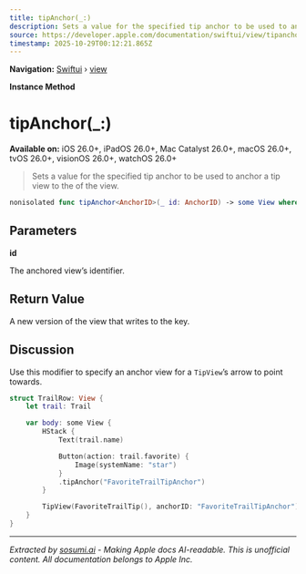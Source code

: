 ```yaml
---
title: tipAnchor(_:)
description: Sets a value for the specified tip anchor to be used to anchor a tip view to the  of the view.
source: https://developer.apple.com/documentation/swiftui/view/tipanchor(_:)
timestamp: 2025-10-29T00:12:21.865Z
---
```


**Navigation:** [Swiftui](/documentation/swiftui) › [view](/documentation/swiftui/view)

**Instance Method**

# tipAnchor(_:)

**Available on:** iOS 26.0+, iPadOS 26.0+, Mac Catalyst 26.0+, macOS 26.0+, tvOS 26.0+, visionOS 26.0+, watchOS 26.0+

> Sets a value for the specified tip anchor to be used to anchor a tip view to the  of the view.

```swift
nonisolated func tipAnchor<AnchorID>(_ id: AnchorID) -> some View where AnchorID : Hashable, AnchorID : Sendable
```

## Parameters

**id**

The anchored view’s identifier.



## Return Value

A new version of the view that writes to the key.

## Discussion

Use this modifier to specify an anchor view for a `TipView`’s arrow to point towards.

```swift
struct TrailRow: View {
    let trail: Trail

    var body: some View {
        HStack {
            Text(trail.name)

            Button(action: trail.favorite) {
                Image(systemName: "star")
            }
            .tipAnchor("FavoriteTrailTipAnchor")
        }

        TipView(FavoriteTrailTip(), anchorID: "FavoriteTrailTipAnchor")
    }
}
```

---

*Extracted by [sosumi.ai](https://sosumi.ai) - Making Apple docs AI-readable.*
*This is unofficial content. All documentation belongs to Apple Inc.*
